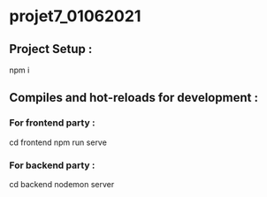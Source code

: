 # projet7_01062021

## Project Setup :

npm i

## Compiles and hot-reloads for development :

### For frontend party :

cd frontend
npm run serve

### For backend party :

cd backend
nodemon server
